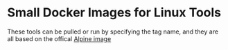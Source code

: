 # Small Docker Images for Linux Tools

These tools can be pulled or run by specifying the tag name, and they are all based on the offical [Alpine image](https://registry.hub.docker.com/_/alpine/)
